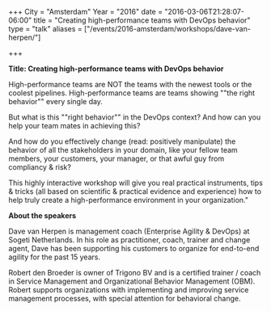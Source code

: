 +++
City = "Amsterdam"
Year = "2016"
date = "2016-03-06T21:28:07-06:00"
title = "Creating high-performance teams with DevOps behavior"
type = "talk"
aliases = ["/events/2016-amsterdam/workshops/dave-van-herpen/"]

+++

<div class="span-15  ">
  <div class="span-15  last ">
  <p><strong>Title: Creating high-performance teams with DevOps behavior</strong>

</p>

<p>
High-performance teams are NOT the teams with the newest tools or the coolest pipelines. High-performance teams are teams showing ""the right behavior"" every single day.
</p>

<p>
 But what is this ""right behavior"" in the DevOps context? And how can you help your team mates in achieving this?
</p>

<p>
 And how do you effectively change (read: positively manipulate) the behavior of all the stakeholders in your domain, like your fellow team members, your customers, your manager, or that awful guy from compliancy & risk?
</p>

<p>
 This highly interactive workshop will give you real practical instruments, tips & tricks (all based on scientific & practical evidence and experience) how to help truly create a high-performance environment in your organization."
</p>

<p><strong>About the speakers</strong>
<p>Dave van Herpen is management coach (Enterprise Agility & DevOps) at Sogeti Netherlands. In his role as practitioner, coach, trainer and change agent, Dave has been supporting his customers to organize for end-to-end agility for the past 15 years.</p>

<p>Robert den Broeder is owner of Trigono BV and is a certified trainer / coach in Service Management and Organizational Behavior Management (OBM). Robert supports organizations with implementing and improving service management processes, with special attention for behavioral change.</p>


</p>

  </div>
</div>
